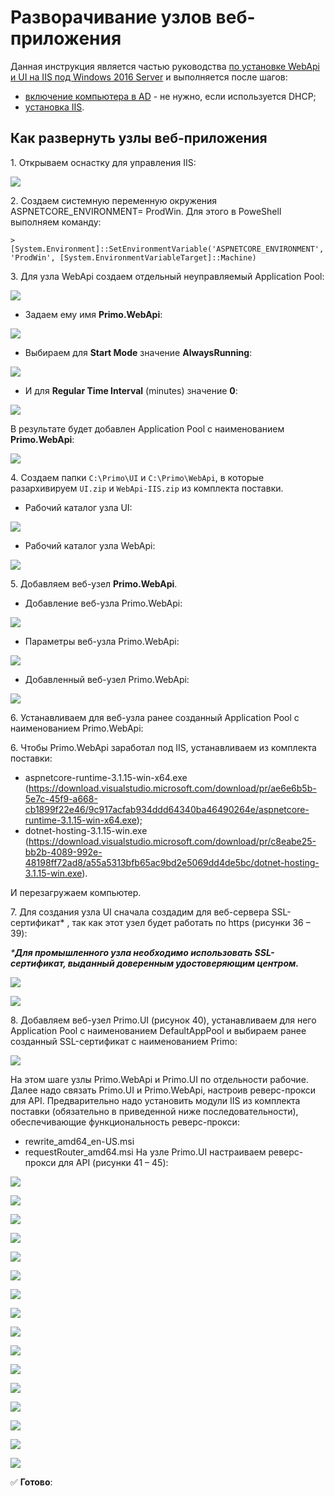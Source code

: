 # Разворачивание узлов веб-приложения

Данная инструкция является частью руководства [по установке WebApi и UI на IIS под Windows 2016 Server](https://github.com/PrimoRPA/Docs.Rus/blob/139-%D0%B4%D0%BE%D0%B1%D0%B0%D0%B2%D0%B8%D1%82%D1%8C-%D0%B4%D0%BE%D0%BA%D1%83%D0%BC%D0%B5%D0%BD%D1%82%D1%8B-%D0%B0%D0%B4%D0%BC%D0%B8%D0%BD%D0%B0-%D0%B2-%D1%80%D0%B0%D0%B7%D0%B4%D0%B5%D0%BB-%D0%BE%D1%80%D0%BA%D0%B5%D1%81%D1%82%D1%80%D0%B0%D1%82%D0%BE%D1%80%D0%B0/orchestrator/admin/Windows/webapi/install-webapi-introduction.md) и выполняется после шагов:
* [включение компьютера в AD](https://github.com/PrimoRPA/Docs.Rus/blob/139-%D0%B4%D0%BE%D0%B1%D0%B0%D0%B2%D0%B8%D1%82%D1%8C-%D0%B4%D0%BE%D0%BA%D1%83%D0%BC%D0%B5%D0%BD%D1%82%D1%8B-%D0%B0%D0%B4%D0%BC%D0%B8%D0%BD%D0%B0-%D0%B2-%D1%80%D0%B0%D0%B7%D0%B4%D0%B5%D0%BB-%D0%BE%D1%80%D0%BA%D0%B5%D1%81%D1%82%D1%80%D0%B0%D1%82%D0%BE%D1%80%D0%B0/orchestrator/admin/Windows/webapi/install-webapi-introduction.md#%D0%B2%D0%BA%D0%BB%D1%8E%D1%87%D0%B5%D0%BD%D0%B8%D0%B5-%D0%BA%D0%BE%D0%BC%D0%BF%D1%8C%D1%8E%D1%82%D0%B5%D1%80%D0%B0-%D0%B2-ad) - не нужно, если используется DHCP;
* [установка IIS](https://github.com/PrimoRPA/Docs.Rus/edit/139-%D0%B4%D0%BE%D0%B1%D0%B0%D0%B2%D0%B8%D1%82%D1%8C-%D0%B4%D0%BE%D0%BA%D1%83%D0%BC%D0%B5%D0%BD%D1%82%D1%8B-%D0%B0%D0%B4%D0%BC%D0%B8%D0%BD%D0%B0-%D0%B2-%D1%80%D0%B0%D0%B7%D0%B4%D0%B5%D0%BB-%D0%BE%D1%80%D0%BA%D0%B5%D1%81%D1%82%D1%80%D0%B0%D1%82%D0%BE%D1%80%D0%B0/orchestrator/admin/Windows/webapi/webapi-install-iis.md).

## Как развернуть узлы веб-приложения

1\. Открываем оснастку для управления IIS:

![](<../../../../.gitbook/assets/install-webapi-node-1.png>)

2\. Создаем системную переменную окружения ASPNETCORE_ENVIRONMENT= ProdWin. Для этого в PoweShell выполняем команду:
```
> [System.Environment]::SetEnvironmentVariable('ASPNETCORE_ENVIRONMENT', 'ProdWin', [System.EnvironmentVariableTarget]::Machine)
```

3\. Для узла WebApi создаем отдельный неуправляемый Application Pool:

![](<../../../../.gitbook/assets/install-webapi-node-2.png>)

* Задаем ему имя **Primo.WebApi**:

![](<../../../../.gitbook/assets/install-webapi-node-3.png>)

* Выбираем для **Start Mode** значение **AlwaysRunning**:

![](<../../../../.gitbook/assets/install-webapi-node-4.png>)

* И для **Regular Time Interval** (minutes) значение **0**:

![](<../../../../.gitbook/assets/install-webapi-node-5.png>)

В результате будет добавлен Application Pool с наименованием **Primo.WebApi**:

![](<../../../../.gitbook/assets/install-webapi-node-6.png>)

4\. Создаем папки `C:\Primo\UI` и `C:\Primo\WebApi`, в которые разархивируем `UI.zip` и `WebApi-IIS.zip` из комплекта поставки.

* Рабочий каталог узла UI:

![](<../../../../.gitbook/assets/install-webapi-node-7.png>)

* Рабочий каталог узла WebApi:

![](<../../../../.gitbook/assets/install-webapi-node-8.png>)

5\. Добавляем веб-узел **Primo.WebApi**.
* Добавление веб-узла Primo.WebApi:

![](<../../../../.gitbook/assets/install-webapi-node-9.png>)

* Параметры веб-узла Primo.WebApi:

![](<../../../../.gitbook/assets/install-webapi-node-10.png>)

* Добавленный веб-узел Primo.WebApi:

![](<../../../../.gitbook/assets/install-webapi-node-11.png>)

6\. Устанавливаем для веб-узла ранее созданный Application Pool с наименованием Primo.WebApi:


6\. Чтобы Primo.WebApi заработал под IIS, устанавливаем из комплекта поставки:
* aspnetcore-runtime-3.1.15-win-x64.exe\
  (https://download.visualstudio.microsoft.com/download/pr/ae6e6b5b-5e7c-45f9-a668-cb1899f22e46/9c917acfab934ddd64340ba46490264e/aspnetcore-runtime-3.1.15-win-x64.exe);
* dotnet-hosting-3.1.15-win.exe\
  (https://download.visualstudio.microsoft.com/download/pr/c8eabe25-bb2b-4089-992e-48198ff72ad8/a55a5313bfb65ac9bd2e5069dd4de5bc/dotnet-hosting-3.1.15-win.exe).
  
И перезагружаем компьютер.

7\. Для создания узла UI сначала создадим для веб-сервера SSL-сертификат* , так как этот узел будет работать по https (рисунки 36 – 39):

*\***Для промышленного узла необходимо использовать SSL-сертификат, выданный доверенным удостоверяющим центром.***

![](<../../../../.gitbook/assets/install-webapi-node-12.png>)

![](<../../../../.gitbook/assets/install-webapi-node-13.png>)

8\. Добавляем веб-узел Primo.UI (рисунок 40), устанавливаем для него Application Pool с наименованием DefaultAppPool и выбираем ранее созданный SSL-сертификат с наименованием Primo: 

![](<../../../../.gitbook/assets/install-webapi-node-14.png>)

На этом шаге узлы Primo.WebApi и Primo.UI по отдельности рабочие. Далее надо связать Primo.UI и Primo.WebApi, настроив реверс-прокси для API. Предварительно надо установить модули IIS из комплекта поставки (обязательно в приведенной ниже последовательности), обеспечивающие функциональность реверс-прокси:
* rewrite_amd64_en-US.msi
* requestRouter_amd64.msi
	На узле Primo.UI настраиваем реверс-прокси для API (рисунки 41 – 45):


![](<../../../../.gitbook/assets/install-webapi-node-15.png>)

![](<../../../../.gitbook/assets/install-webapi-node-16.png>)

![](<../../../../.gitbook/assets/install-webapi-node-17.png>)

![](<../../../../.gitbook/assets/install-webapi-node-18.png>)

![](<../../../../.gitbook/assets/install-webapi-node-19.png>)

![](<../../../../.gitbook/assets/install-webapi-node-20.png>)

![](<../../../../.gitbook/assets/install-webapi-node-21.png>)

![](<../../../../.gitbook/assets/install-webapi-node-22.png>)

![](<../../../../.gitbook/assets/install-webapi-node-23.png>)

![](<../../../../.gitbook/assets/install-webapi-node-24.png>)

![](<../../../../.gitbook/assets/install-webapi-node-25.png>)

![](<../../../../.gitbook/assets/install-webapi-node-26.png>)

![](<../../../../.gitbook/assets/install-webapi-node-27.png>)

![](<../../../../.gitbook/assets/install-webapi-node-28.png>)

![](<../../../../.gitbook/assets/install-webapi-node-29.png>)

![](<../../../../.gitbook/assets/install-webapi-node-30.png>)

:white_check_mark: **Готово**:
